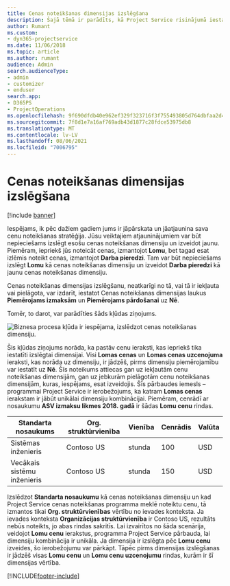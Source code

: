 ```yaml
---
title: Cenas noteikšanas dimensijas izslēgšana
description: Šajā tēmā ir parādīts, kā Project Service risinājumā iestatīt cenu noteikšanas dimensijas.
author: Rumant
ms.custom:
- dyn365-projectservice
ms.date: 11/06/2018
ms.topic: article
ms.author: rumant
audience: Admin
search.audienceType:
- admin
- customizer
- enduser
search.app:
- D365PS
- ProjectOperations
ms.openlocfilehash: 9f690dfdb40e962ef329f323716f3f755493805d764dbfaa2d4f9d042231cee7
ms.sourcegitcommit: 7f8d1e7a16af769adb43d1877c28fdce53975db8
ms.translationtype: MT
ms.contentlocale: lv-LV
ms.lasthandoff: 08/06/2021
ms.locfileid: "7006795"
---
```

# <a name="turn-off-a-pricing-dimension"></a>Cenas noteikšanas dimensijas izslēgšana

[!include [banner](../includes/psa-now-project-operations.md)]

Iespējams, ik pēc dažiem gadiem jums ir jāpārskata un jāatjaunina sava cenu noteikšanas stratēģija. Jūsu veiktajiem atjauninājumiem var būt nepieciešams izslēgt esošu cenas noteikšanas dimensiju un izveidot jaunu. Piemēram, iepriekš jūs noteicāt cenas, izmantojot **Lomu**, bet tagad esat izlēmis noteikt cenas, izmantojot **Darba pieredzi**. Tam var būt nepieciešams izslēgt **Lomu** kā cenas noteikšanas dimensiju un izveidot **Darba pieredzi** kā jaunu cenas noteikšanas dimensiju. 

Cenas noteikšanas dimensijas izslēgšanu, neatkarīgi no tā, vai tā ir iekļauta vai pielāgota, var izdarīt, iestatot Cenas noteikšanas dimensijas laukus **Piemērojams izmaksām** un **Piemērojams pārdošanai** uz **Nē**.

Tomēr, to darot, var parādīties šāds kļūdas ziņojums.

![Biznesa procesa kļūda ir iespējama, izslēdzot cenas noteikšanas dimensiju.](media/Business-Process-Error.png)


Šis kļūdas ziņojums norāda, ka pastāv cenu ieraksti, kas iepriekš tika iestatīti izslēgtai dimensijai. Visi **Lomas cenas** un **Lomas cenas uzcenojuma** ieraksti, kas norāda uz dimensiju, ir jādzēš, pirms dimensiju piemērojamību var iestatīt uz **Nē**. Šīs noteikums attiecas gan uz iekļautām cenu noteikšanas dimensijām, gan uz jebkurām pielāgotām cenu noteikšanas dimensijām, kuras, iespējams, esat izveidojis. Šīs pārbaudes iemesls – programmai Project Service ir ierobežojums, ka katram **Lomas cenas** ierakstam ir jābūt unikālai dimensiju kombinācijai. Piemēram, cenrādī ar nosaukumu **ASV izmaksu likmes 2018. gadā** ir šādas **Lomu cenu** rindas. 

| Standarta nosaukums         | Org. struktūrvienība    |Vienība   |Cenrādis  |Valūta  |
| -----------------------|-------------|-------|-------|----------|
| Sistēmas inženieris|Contoso US|stunda| 100|USD|
| Vecākais sistēmu inženieris|Contoso US|stunda| 150| USD|


Izslēdzot **Standarta nosaukumu** kā cenas noteikšanas dimensiju un kad Project Service cenas noteikšanas programma meklē noteiktu cenu, tā izmantos tikai **Org. struktūrvienības** vērtību no ievades konteksta. Ja ievades konteksta **Organizācijas struktūrvienība** ir Contoso US, rezultāts nebūs noteikts, jo abas rindas sakritīs. Lai izvairītos no šāda scenārija, veidojot **Lomu cenu** ierakstus, programma Project Service pārbauda, lai dimensiju kombinācija ir unikāla. Ja dimensija ir izslēgta pēc **Lomu cenu** izveides, šo ierobežojumu var pārkāpt. Tāpēc pirms dimensijas izslēgšanas ir jādzēš visas **Lomu cenu** un **Lomu cenu uzcenojumu** rindas, kurām ir šī dimensijas vērtība.



[!INCLUDE[footer-include](../includes/footer-banner.md)]